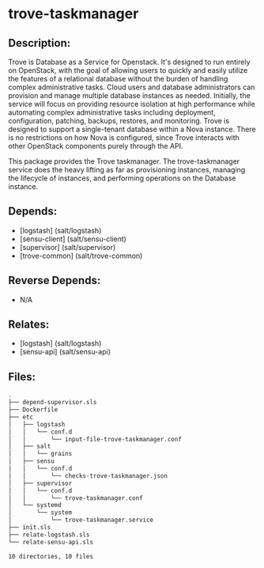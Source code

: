 # trove-taskmanager

## Description:

Trove is Database as a Service for Openstack. It's designed to run entirely on OpenStack, with the goal of allowing users to quickly and easily utilize the features of a relational database without the burden of handling complex administrative tasks. Cloud users and database administrators can provision and manage multiple database instances as needed. Initially, the service will focus on providing resource isolation at high performance while automating complex administrative tasks including deployment, configuration, patching, backups, restores, and monitoring. Trove is designed to support a single-tenant database within a Nova instance. There is no restrictions on how Nova is configured, since Trove interacts with other OpenStack components purely through the API.

This package provides the Trove taskmanager. The trove-taskmanager service does the heavy lifting as far as provisioning instances, managing the lifecycle of instances, and performing operations on the Database instance.

## Depends:

  -  [logstash] (salt/logstash)
  -  [sensu-client] (salt/sensu-client)
  -  [supervisor] (salt/supervisor)
  -  [trove-common] (salt/trove-common)

## Reverse Depends:

  -  N/A

## Relates:

  -  [logstash] (salt/logstash)
  -  [sensu-api] (salt/sensu-api)

## Files:

```bash
.
├── depend-supervisor.sls
├── Dockerfile
├── etc
│   ├── logstash
│   │   └── conf.d
│   │       └── input-file-trove-taskmanager.conf
│   ├── salt
│   │   └── grains
│   ├── sensu
│   │   └── conf.d
│   │       └── checks-trove-taskmanager.json
│   ├── supervisor
│   │   └── conf.d
│   │       └── trove-taskmanager.conf
│   └── systemd
│       └── system
│           └── trove-taskmanager.service
├── init.sls
├── relate-logstash.sls
└── relate-sensu-api.sls

10 directories, 10 files
```
